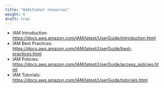 ```yaml
---
title: "Additional resources"
weight: 6
draft: true
---
```


* IAM Introduction: <https://docs.aws.amazon.com/IAM/latest/UserGuide/introduction.html>
* IAM Best Practices: <https://docs.aws.amazon.com/IAM/latest/UserGuide/best-practices.html>
* IAM Policies: <https://docs.aws.amazon.com/IAM/latest/UserGuide/access_policies.html>
* IAM Tutorials: <https://docs.aws.amazon.com/IAM/latest/UserGuide/tutorials.html>

